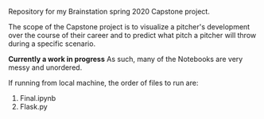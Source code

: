 Repository for my Brainstation spring 2020 Capstone project.

The scope of the Capstone project is to visualize a pitcher's development over the course of their career and to predict what pitch a 
pitcher will throw during a specific scenario.

**Currently a work in progress**
As such, many of the Notebooks are very messy and unordered.


If running from local machine, the order of files to run are:

1. Final.ipynb
2. Flask.py
